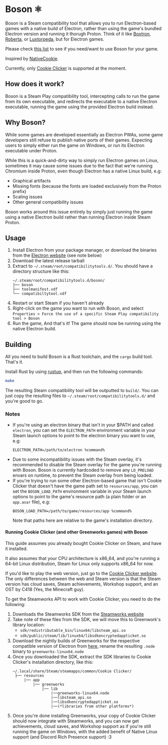 # Boson ⚛️

Boson is a Steam compatibility tool that allows you to run Electron-based games with a native build of Electron,
rather than using the game's bundled Electron version and running it thorugh Proton.
Think of it like [Boxtron], [Roberta], or [Luxtorpeda], but for Electron games.

Please check [this list](https://steamdb.info/tech/Container/Electron/) to see if you need/want to use Boson for your game.

[Boxtron]: https://github.com/dreamer/boxtron
[Roberta]: https://github.com/dreamer/roberta
[Luxtorpeda]: https://github.com/dreamer/luxtorpeda

Inspired by [NativeCookie](https://github.com/Kesefon/NativeCookie/).

Currently, only [Cookie Clicker](https://orteil.dashnet.org/cookieclicker/) is supported at the moment.

## How does it work?

Boson is a Steam Play compatibility tool, intercepting calls to run the game from its own executable, and redirects
the executable to a native Electron executable, running the game using the provided Electron build instead.

## Why Boson?

While some games are developed essentially as Electron PWAs, some game developers still refuse to publish native ports of their games.
Expecting users to simply either run the game on Windows, or run its Electron executable under Proton.

While this is a quick-and-dirty way to simply run Electron games on Linux, sometimes it may cause some issues due to the fact that we're running Chromium
inside Proton, even though Electron has a native Linux build, e.g:

- Graphical artifacts
- Missing fonts (because the fonts are loaded exclusively from the Proton prefix)
- Scaling issues
- Other general compatibility issues

Boson works around this issue entirely by simply just running the game using a native Electron
build rather than running Electron inside Steam Proton.

## Usage

1. Install Electron from your package manager, or download the binaries from the [Electron website](https://www.electronjs.org/) (see note below)
2. Download the latest release tarball
3. Extract to `~/.steam/root/compatibilitytools.d/`. You should have a directory structure like this:
   ```
   ~/.steam/root/compatibilitytools.d/boson/
   ├── boson
   ├── toolmanifest.vdf
   └── compatibiltytool.vdf
   ```
4. Restart or start Steam if you haven't already
5. Right-click on the game you want to run with Boson, and select `Properties > Force the use of a specific Steam Play compatibility tool > Boson`
6. Run the game, And that's it! The game should now be running using the native Electron build.

## Building

All you need to build Boson is a Rust toolchain, and the `cargo` build tool. That's it.

Install Rust by using [rustup](https://rustup.rs/), and then run the following commands:

```sh
make
```

The resulting Steam compatibility tool will be outputted to `build/`. You can just copy the resulting files to `~/.steam/root/compatibilitytools.d/` and you're good to go.

### Notes

- If you're using an electron binary that isn't in your $PATH and called `electron`, you can set the `ELECTRON_PATH` environment variable in your Steam launch options to point to the electron binary you want to use, e.g:
  ```
  ELECTRON_PATH=/path/to/electron %command%
  ```
- Due to some incompatibility issues with the Steam overlay, it's recommended to disable the Steam overlay for the game you're running with Boson. Boson is currently hardcoded to remove any `LD_PRELOAD` envars on runtime, to prevent the Steam overlay from being loaded.
- If you're trying to run some other Electron-based game that isn't Cookie Clicker that doesn't have the game path set to `resources/app`, you can set the `BOSON_LOAD_PATH` environment variable in your Steam launch options to point to the game's resource path (a plain folder or an `app.asar` file), e.g:
  ```
  BOSON_LOAD_PATH=/path/to/game/resources/app %command%
  ```
  Note that paths here are relative to the game's installation directory.

#### Running Cookie Clicker (and other Greenworks games) with Boson

This guide assumes you already bought Cookie Clicker on Steam, and have it installed.

It also assumes that your CPU architecture is x86_64, and you're running a 64-bit Linux distribution, Steam for Linux only supports x86_64 for now.

If you'd like to play the web version, just go to the [Cookie Clicker website](https://orteil.dashnet.org/cookieclicker/).
The only differences between the web and Steam version is that the Steam version has cloud saves, Steam achievements, Workshop support, and an OST by C418 (Yes, the Minecraft guy).

To get the Steamworks API to work with Cookie Clicker, you need to do the following:

1. Downloads the Steamworks SDK from the [Steamworks website](https://partner.steamgames.com/downloads/list)
2. Take note of these files from the SDK, we will move this to Greenwork's library location:
   - `sdk/redistributable_bin/linux64/libsteam_api.so`
   - `sdk/public/steam/lib/linux64/libsdkencryptedappticket.so`
3. Download the nightly builds of Greenworks for the respective compatible version of Electron from [here](https://greenworks-prebuilds.armaldio.xyz/), rename the resulting `.node` binary to `greenworks-linux64.node`
4. Once you downloaded the SDK, extract the SDK libraries to Cookie Clicker's installation directory, like this:
   ```
   ~/.local/share/Steam/steamapps/common/Cookie Clicker/
    ├── resources
        |── app
            |── greenworks
                |── lib
                    |──greenworks-linux64.node
                    |──libsteam_api.so
                    |──libsdkencryptedappticket.so
                    |──(*libraries from other platforms*)
   ```
5. Once you're done installing Greenworks, your copy of Cookie Clicker should now integrate with Steamworks, and you can now get achievements, cloud saves, and Workshop support as if you're still running the game on Windows, with the added benefit of Native Linux support (and Discord Rich Presence support) :3
